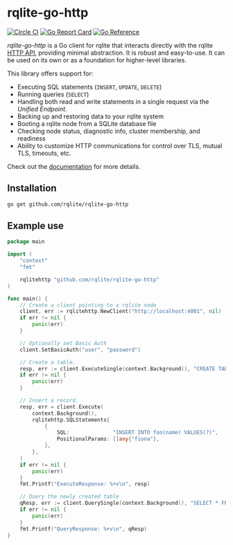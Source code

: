 # rqlite-go-http
[![Circle CI](https://circleci.com/gh/rqlite/rqlite-go-http/tree/master.svg?style=svg)](https://circleci.com/gh/rqlite/rqlite-go-http/tree/master)
[![Go Report Card](https://goreportcard.com/badge/github.com/rqlite/rqlite)](https://goreportcard.com/report/github.com/rqlite/rqlite-go-http)
[![Go Reference](https://pkg.go.dev/badge/github.com/rqlite/rqlite-go-http.svg)](https://pkg.go.dev/github.com/rqlite/rqlite-go-http)

_rqlite-go-http_ is a Go client for rqlite that interacts directly with the rqlite [HTTP API](https://rqlite.io/docs/api/), providing minimal abstraction. It is robust and easy-to-use. It can be used on its own or as a foundation for higher-level libraries.

This library offers support for:

- Executing SQL statements (`INSERT`, `UPDATE`, `DELETE`)
- Running queries (`SELECT`)
- Handling both read and write statements in a single request via the _Unified Endpoint_.
- Backing up and restoring data to your rqlite system
- Booting a rqlite node from a SQLite database file
- Checking node status, diagnostic info, cluster membership, and readiness
- Ability to customize HTTP communications for control over TLS, mutual TLS, timeouts, etc.

Check out the [documentation](https://pkg.go.dev/github.com/rqlite/rqlite-go-http) for more details.

## Installation

```bash
go get github.com/rqlite/rqlite-go-http
```

## Example use

```Go
package main

import (
	"context"
	"fmt"

	rqlitehttp "github.com/rqlite/rqlite-go-http"
)

func main() {
	// Create a client pointing to a rqlite node
	client, err := rqlitehttp.NewClient("http://localhost:4001", nil)
	if err != nil {
		panic(err)
	}

	// Optionally set Basic Auth
	client.SetBasicAuth("user", "password")

	// Create a table.
	resp, err := client.ExecuteSingle(context.Background(), "CREATE TABLE foo (id INTEGER PRIMARY KEY, name TEXT)")
	if err != nil {
		panic(err)
	}

	// Insert a record.
	resp, err = client.Execute(
		context.Background(),
		rqlitehttp.SQLStatements{
			{
				SQL:              "INSERT INTO foo(name) VALUES(?)",
				PositionalParams: []any{"fiona"},
			},
		},
	)
	if err != nil {
		panic(err)
	}
	fmt.Printf("ExecuteResponse: %+v\n", resp)

	// Query the newly created table
	qResp, err := client.QuerySingle(context.Background(), "SELECT * FROM foo")
	if err != nil {
		panic(err)
	}
	fmt.Printf("QueryResponse: %+v\n", qResp)
}
```
